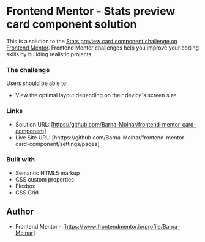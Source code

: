 # Frontend Mentor - Stats preview card component solution

This is a solution to the [Stats preview card component challenge on Frontend Mentor](https://www.frontendmentor.io/challenges/stats-preview-card-component-8JqbgoU62). Frontend Mentor challenges help you improve your coding skills by building realistic projects.

### The challenge

Users should be able to:

- View the optimal layout depending on their device's screen size

### Links

- Solution URL: [https://github.com/Barna-Molnar/frontend-mentor-card-component]
- Live Site URL: [hhttps://github.com/Barna-Molnar/frontend-mentor-card-component/settings/pages]

### Built with

- Semantic HTML5 markup
- CSS custom properties
- Flexbox
- CSS Grid

## Author

- Frontend Mentor - [https://www.frontendmentor.io/profile/Barna-Molnar]
